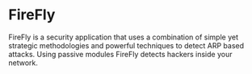 # FireFly

FireFly is a security application that uses a combination of simple yet strategic methodologies and powerful techniques to detect ARP based attacks. Using passive modules FireFly detects hackers inside your network.
